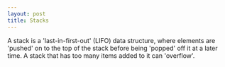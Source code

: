 ```yaml
---
layout: post
title: Stacks
---
```


A stack is a 'last-in-first-out' (LIFO) data structure, where elements are 'pushed' on to the top of the stack before being 'popped' off it at a later time. A stack that has too many items added to it can 'overflow'.